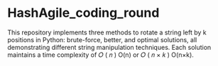 # HashAgile_coding_round
This repository implements three methods to rotate a string left by k positions in Python: brute-force, better, and optimal solutions, all demonstrating different string manipulation techniques. Each solution maintains a time complexity of  𝑂 ( 𝑛 ) O(n) or  𝑂 ( 𝑛 × 𝑘 ) O(n×k).
